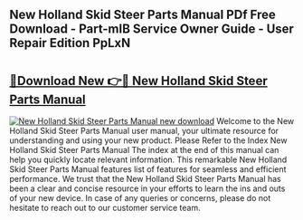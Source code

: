 ## New Holland Skid Steer Parts Manual PDf Free Download - Part-mIB Service Owner Guide - User Repair Edition PpLxN

# <h2><a href="http://bc90714.oget.top/?id=New+Holland+Skid+Steer+Parts+Manual">🔗Download New 👉🔴 New Holland Skid Steer Parts Manual</a></h2>

[![New Holland Skid Steer Parts Manual new download](https://i.imgur.com/5g1atiW.png)](http://bc90714.oget.top/?id=New+Holland+Skid+Steer+Parts+Manual)
Welcome to the New Holland Skid Steer Parts Manual user manual, your ultimate resource for understanding and using your new product. Please Refer to the Index New Holland Skid Steer Parts Manual The index at the end of this manual can help you quickly locate relevant information. This remarkable New Holland Skid Steer Parts Manual features list of features for seamless and efficient performance. We trust that the New Holland Skid Steer Parts Manual has been a clear and concise resource in your efforts to learn the ins and outs of your new device. In case of any queries or concerns, please do not hesitate to reach out to our customer service team.
